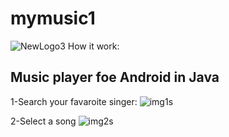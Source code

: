 # mymusic1

![NewLogo3](https://user-images.githubusercontent.com/7523384/121322590-65877280-c90f-11eb-8dbe-7509b575551f.png)
How it work:

## Music player foe Android in Java

1-Search your favaroite singer:
![img1s](https://user-images.githubusercontent.com/7523384/121322638-71733480-c90f-11eb-8f3f-dc557824ec52.png)

2-Select a song
![img2s](https://user-images.githubusercontent.com/7523384/121322657-759f5200-c90f-11eb-9cd1-018443c1db1b.png)


